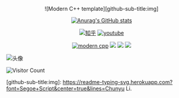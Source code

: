 <div id="Hei! Nice to see you." align=center>

![Modern C++ template][github-sub-title:img]

[![Anurag's GitHub stats](https://github-readme-stats.vercel.app/api?username=licy0089)](https://github.com/anuraghazra/github-readme-stats)

[![知乎](https://img.shields.io/badge/%E7%9F%A5%E4%B9%8E-mq%E7%99%BD-yello)](https://www.zhihu.com/people/o4ze4r)
[![youtube](https://img.shields.io/badge/video-YouTube-red)](https://www.youtube.com/channel/UCey35Do4RGewqr-6EiaCJrg)

[![modern cpp](https://img.shields.io/badge/code-Modern%20C++-blue)](https://learn.microsoft.com/zh-cn/cpp/cpp/welcome-back-to-cpp-modern-cpp) 
![](https://img.shields.io/badge/讨厌-学习-yellow) 
![](https://img.shields.io/badge/性格-开朗-red) 
![](https://img.shields.io/badge/爱好-二次元-red)

</div>

![头像](image/头像.jpg)

![Visitor Count](https://profile-counter.glitch.me/licy0089/count.svg)

[github-sub-title:img]: https://readme-typing-svg.herokuapp.com?font=Segoe+Script&center=true&lines=Chunyu Li.
